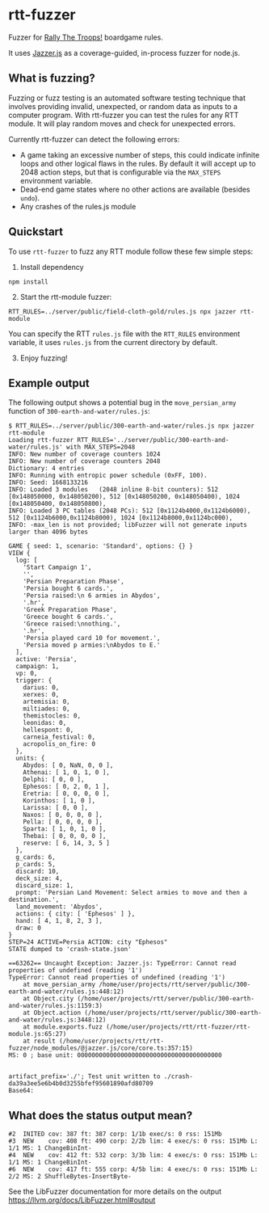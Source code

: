 # rtt-fuzzer

Fuzzer for [Rally The Troops!](https://rally-the-troops.com/) boardgame rules.

It uses [Jazzer.js](https://github.com/CodeIntelligenceTesting/jazzer.js/) as a coverage-guided, in-process fuzzer for node.js.

## What is fuzzing?

Fuzzing or fuzz testing is an automated software testing technique that involves providing invalid, unexpected, or random data as inputs to a computer program. With rtt-fuzzer you can test the rules for any RTT module. It will play random moves and check for unexpected errors.

Currently rtt-fuzzer can detect the following errors:
* A game taking an excessive number of steps, this could indicate infinite loops and other logical flaws in the rules. By default it will accept up to 2048 action steps, but that is configurable via the `MAX_STEPS` environment variable.
* Dead-end game states where no other actions are available (besides `undo`).
* Any crashes of the rules.js module

## Quickstart

To use `rtt-fuzzer` to fuzz any RTT module follow these few simple steps:

1. Install  dependency

```
npm install
```

2. Start the rtt-module fuzzer:

```
RTT_RULES=../server/public/field-cloth-gold/rules.js npx jazzer rtt-module
```

You can specify the RTT `rules.js` file with the `RTT_RULES` environment variable, it uses `rules.js` from the current directory by default.

3. Enjoy fuzzing!

## Example output

The following output shows a potential bug in the `move_persian_army` function of `300-earth-and-water/rules.js`:

```
$ RTT_RULES=../server/public/300-earth-and-water/rules.js npx jazzer rtt-module
Loading rtt-fuzzer RTT_RULES='../server/public/300-earth-and-water/rules.js' with MAX_STEPS=2048
INFO: New number of coverage counters 1024
INFO: New number of coverage counters 2048
Dictionary: 4 entries
INFO: Running with entropic power schedule (0xFF, 100).
INFO: Seed: 1668133216
INFO: Loaded 3 modules   (2048 inline 8-bit counters): 512 [0x148050000, 0x148050200), 512 [0x148050200, 0x148050400), 1024 [0x148050400, 0x148050800),
INFO: Loaded 3 PC tables (2048 PCs): 512 [0x1124b4000,0x1124b6000), 512 [0x1124b6000,0x1124b8000), 1024 [0x1124b8000,0x1124bc000),
INFO: -max_len is not provided; libFuzzer will not generate inputs larger than 4096 bytes

GAME { seed: 1, scenario: 'Standard', options: {} }
VIEW {
  log: [
    'Start Campaign 1',
    '',
    'Persian Preparation Phase',
    'Persia bought 6 cards.',
    'Persia raised:\n 6 armies in Abydos',
    '.hr',
    'Greek Preparation Phase',
    'Greece bought 6 cards.',
    'Greece raised:\nnothing.',
    '.hr',
    'Persia played card 10 for movement.',
    'Persia moved p armies:\nAbydos to E.'
  ],
  active: 'Persia',
  campaign: 1,
  vp: 0,
  trigger: {
    darius: 0,
    xerxes: 0,
    artemisia: 0,
    miltiades: 0,
    themistocles: 0,
    leonidas: 0,
    hellespont: 0,
    carneia_festival: 0,
    acropolis_on_fire: 0
  },
  units: {
    Abydos: [ 0, NaN, 0, 0 ],
    Athenai: [ 1, 0, 1, 0 ],
    Delphi: [ 0, 0 ],
    Ephesos: [ 0, 2, 0, 1 ],
    Eretria: [ 0, 0, 0, 0 ],
    Korinthos: [ 1, 0 ],
    Larissa: [ 0, 0 ],
    Naxos: [ 0, 0, 0, 0 ],
    Pella: [ 0, 0, 0, 0 ],
    Sparta: [ 1, 0, 1, 0 ],
    Thebai: [ 0, 0, 0, 0 ],
    reserve: [ 6, 14, 3, 5 ]
  },
  g_cards: 6,
  p_cards: 5,
  discard: 10,
  deck_size: 4,
  discard_size: 1,
  prompt: 'Persian Land Movement: Select armies to move and then a destination.',
  land_movement: 'Abydos',
  actions: { city: [ 'Ephesos' ] },
  hand: [ 4, 1, 8, 2, 3 ],
  draw: 0
}
STEP=24 ACTIVE=Persia ACTION: city "Ephesos"
STATE dumped to 'crash-state.json'

==63262== Uncaught Exception: Jazzer.js: TypeError: Cannot read properties of undefined (reading '1')
TypeError: Cannot read properties of undefined (reading '1')
    at move_persian_army /home/user/projects/rtt/server/public/300-earth-and-water/rules.js:448:12)
    at Object.city (/home/user/projects/rtt/server/public/300-earth-and-water/rules.js:1159:3)
    at Object.action (/home/user/projects/rtt/server/public/300-earth-and-water/rules.js:3448:12)
    at module.exports.fuzz (/home/user/projects/rtt/rtt-fuzzer/rtt-module.js:65:27)
    at result (/home/user/projects/rtt/rtt-fuzzer/node_modules/@jazzer.js/core/core.ts:357:15)
MS: 0 ; base unit: 0000000000000000000000000000000000000000


artifact_prefix='./'; Test unit written to ./crash-da39a3ee5e6b4b0d3255bfef95601890afd80709
Base64:
```

## What does the status output mean?

```
#2	INITED cov: 387 ft: 387 corp: 1/1b exec/s: 0 rss: 151Mb
#3	NEW    cov: 408 ft: 490 corp: 2/2b lim: 4 exec/s: 0 rss: 151Mb L: 1/1 MS: 1 ChangeBinInt-
#4	NEW    cov: 412 ft: 532 corp: 3/3b lim: 4 exec/s: 0 rss: 151Mb L: 1/1 MS: 1 ChangeBinInt-
#6	NEW    cov: 417 ft: 555 corp: 4/5b lim: 4 exec/s: 0 rss: 151Mb L: 2/2 MS: 2 ShuffleBytes-InsertByte-
```

See the LibFuzzer documentation for more details on the output
https://llvm.org/docs/LibFuzzer.html#output
